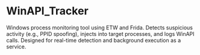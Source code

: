 # WinAPI_Tracker
Windows process monitoring tool using ETW and Frida. Detects suspicious activity (e.g., PPID spoofing), injects into target processes, and logs WinAPI calls. Designed for real-time detection and background execution as a service.
